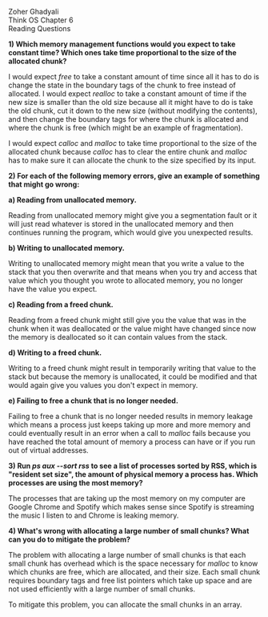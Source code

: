 Zoher Ghadyali  
Think OS Chapter 6  
Reading Questions

**1) Which memory management functions would you expect to take constant time?  Which ones take time proportional to the size of the allocated chunk?**

I would expect _free_ to take a constant amount of time since all it has to do is change the state in the boundary tags of the chunk to free instead of allocated. I would expect _realloc_ to take a constant amount of time if the new size is smaller than the old size because all it might have to do is take the old chunk, cut it down to the new size (without modifying the contents), and then change the boundary tags for where the chunk is allocated and where the chunk is free (which might be an example of fragmentation).

I would expect _calloc_ and _malloc_ to take time proportional to the size of the allocated chunk because _calloc_ has to clear the entire chunk and _malloc_ has to make sure it can allocate the chunk to the size specified by its input.

**2) For each of the following memory errors, give an example of something that might go wrong:**

**a) Reading from unallocated memory.**  

Reading from unallocated memory might give you a segmentation fault or it will just read whatever is stored in the unallocated memory and then continues running the program, which would give you unexpected results.

**b) Writing to unallocated memory.**  

Writing to unallocated memory might mean that you write a value to the stack that you then overwrite and that means when you try and access that value which you thought you wrote to allocated memory, you no longer have the value you expect.

**c) Reading from a freed chunk.**  

Reading from a freed chunk might still give you the value that was in the chunk when it was deallocated or the value might have changed since now the memory is deallocated so it can contain values from the stack.

**d) Writing to a freed chunk.**  

Writing to a freed chunk might result in temporarily writing that value to the stack but because the memory is unallocated, it could be modified and that would again give you values you don't expect in memory.

**e) Failing to free a chunk that is no longer needed.**

Failing to free a chunk that is no longer needed results in memory leakage which means a process just keeps taking up more and more memory and could eventually result in an error when a call to _malloc_ fails because you have reached the total amount of memory a process can have or if you run out of virtual addresses.

**3) Run _ps aux --sort rss_ to see a list of processes sorted by RSS, which is "resident set size", the amount of physical memory a process has.  Which processes are using the most memory?**

The processes that are taking up the most memory on my computer are Google Chrome and Spotify which makes sense since Spotify is streaming the music I listen to and Chrome is leaking memory.

**4) What's wrong with allocating a large number of small chunks?  What can you do to mitigate the problem?**

The problem with allocating a large number of small chunks is that each small chunk has overhead which is the space necessary for _malloc_ to know which chunks are free, which are allocated, and their size. Each small chunk requires boundary tags and free list pointers which take up space and are not used efficiently with a large number of small chunks.

To mitigate this problem, you can allocate the small chunks in an array.
